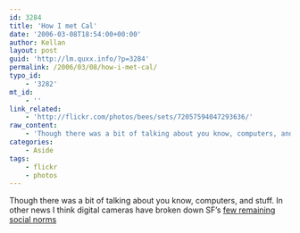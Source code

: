 ```yaml
---
id: 3284
title: 'How I met Cal'
date: '2006-03-08T18:54:00+00:00'
author: Kellan
layout: post
guid: 'http://lm.quxx.info/?p=3284'
permalink: /2006/03/08/how-i-met-cal/
typo_id:
    - '3282'
mt_id:
    - ''
link_related:
    - 'http://flickr.com/photos/bees/sets/72057594047293636/'
raw_content:
    - 'Though there was a bit of talking about you know, computers, and stuff.  In other news I think digital cameras have broken down SF\''s [few remaining social norms](http://valleywag.com/tech/geeks-gone-wild/geeks-gone-wild-bathtub-full-of-designers-156909.php)'
categories:
    - Aside
tags:
    - flickr
    - photos
---
```


Though there was a bit of talking about you know, computers, and stuff. In other news I think digital cameras have broken down SF’s [few remaining social norms](http://valleywag.com/tech/geeks-gone-wild/geeks-gone-wild-bathtub-full-of-designers-156909.php)